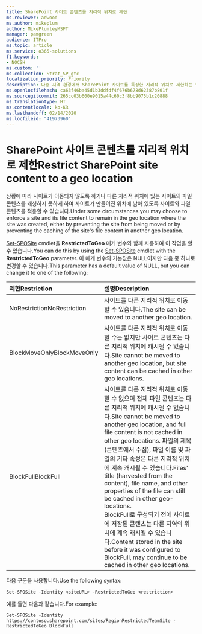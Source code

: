 ```yaml
---
title: SharePoint 사이트 콘텐츠를 지리적 위치로 제한
ms.reviewer: adwood
ms.author: mikeplum
author: MikePlumleyMSFT
manager: pamgreen
audience: ITPro
ms.topic: article
ms.service: o365-solutions
f1.keywords:
- NOCSH
ms.custom: ''
ms.collection: Strat_SP_gtc
localization_priority: Priority
description: 다중 지역 환경에서 SharePoint 사이트를 특정한 지리적 위치로 제한하는 방법에 대해 알아봅니다.
ms.openlocfilehash: ca63f46ba45d1b3ddfdf4f676b678d62387b801f
ms.sourcegitcommit: 265cc03b600e9015a44c60c3f8bb9075b1c20888
ms.translationtype: HT
ms.contentlocale: ko-KR
ms.lasthandoff: 02/14/2020
ms.locfileid: "41973960"
---
```

# <a name="restrict-sharepoint-site-content-to-a-geo-location"></a><span data-ttu-id="2cb8c-103">SharePoint 사이트 콘텐츠를 지리적 위치로 제한</span><span class="sxs-lookup"><span data-stu-id="2cb8c-103">Restrict SharePoint site content to a geo location</span></span>

<span data-ttu-id="2cb8c-104">상황에 따라 사이트가 이동되지 않도록 하거나 다른 지리적 위치에 있는 사이트의 파일 콘텐츠를 캐싱하지 못하게 하여 사이트가 만들어진 위치에 남아 있도록 사이트와 파일 콘텐츠를 적용할 수 있습니다.</span><span class="sxs-lookup"><span data-stu-id="2cb8c-104">Under some circumstances you may choose to enforce a site and its file content to remain in the geo location where the site was created, either by preventing the site from being moved or by preventing the caching of the site's file content in another geo location.</span></span>

<span data-ttu-id="2cb8c-105">[Set-SPOSite](https://docs.microsoft.com/powershell/module/sharepoint-online/set-sposite) cmdlet을 **RestrictedToGeo** 매개 변수와 함께 사용하여 이 작업을 할 수 있습니다.</span><span class="sxs-lookup"><span data-stu-id="2cb8c-105">You can do this by using the [Set-SPOSite](https://docs.microsoft.com/powershell/module/sharepoint-online/set-sposite) cmdlet with the **RestrictedToGeo** parameter.</span></span> <span data-ttu-id="2cb8c-106">이 매개 변수의 기본값은 NULL이지만 다음 중 하나로 변경할 수 있습니다.</span><span class="sxs-lookup"><span data-stu-id="2cb8c-106">This parameter has a default value of NULL, but you can change it to one of the following:</span></span>

|<span data-ttu-id="2cb8c-107">제한</span><span class="sxs-lookup"><span data-stu-id="2cb8c-107">Restriction</span></span>|<span data-ttu-id="2cb8c-108">설명</span><span class="sxs-lookup"><span data-stu-id="2cb8c-108">Description</span></span>|
|:----------|:----------|
|<span data-ttu-id="2cb8c-109">NoRestriction</span><span class="sxs-lookup"><span data-stu-id="2cb8c-109">NoRestriction</span></span>|<span data-ttu-id="2cb8c-110">사이트를 다른 지리적 위치로 이동할 수 있습니다.</span><span class="sxs-lookup"><span data-stu-id="2cb8c-110">The site can be moved to another geo location.</span></span>|
|<span data-ttu-id="2cb8c-111">BlockMoveOnly</span><span class="sxs-lookup"><span data-stu-id="2cb8c-111">BlockMoveOnly</span></span>|<span data-ttu-id="2cb8c-112">사이트를 다른 지리적 위치로 이동할 수는 없지만 사이트 콘텐츠는 다른 지리적 위치에 캐시될 수 있습니다.</span><span class="sxs-lookup"><span data-stu-id="2cb8c-112">Site cannot be moved to another geo location, but site content can be cached in other geo locations.</span></span>|
|<span data-ttu-id="2cb8c-113">BlockFull</span><span class="sxs-lookup"><span data-stu-id="2cb8c-113">BlockFull</span></span>|<span data-ttu-id="2cb8c-114">사이트를 다른 지리적 위치로 이동할 수 없으며 전체 파일 콘텐츠는 다른 지리적 위치에 캐시될 수 없습니다.</span><span class="sxs-lookup"><span data-stu-id="2cb8c-114">Site cannot be moved to another geo location, and full file content is not cached in other geo locations.</span></span> <span data-ttu-id="2cb8c-115">파일의 제목(콘텐츠에서 수집), 파일 이름 및 파일의 기타 속성은 다른 지리적 위치에 계속 캐시될 수 있습니다.</span><span class="sxs-lookup"><span data-stu-id="2cb8c-115">Files' title (harvested from the content), file name, and other properties of the file can still be cached in other geo-locations.</span></span><br><span data-ttu-id="2cb8c-116">BlockFull로 구성되기 전에 사이트에 저장된 콘텐츠는 다른 지역의 위치에 계속 캐시될 수 있습니다.</span><span class="sxs-lookup"><span data-stu-id="2cb8c-116">Content stored in the site before it was configured to BlockFull, may continue to be cached in other geo locations.</span></span>|

<span data-ttu-id="2cb8c-117">다음 구문을 사용합니다.</span><span class="sxs-lookup"><span data-stu-id="2cb8c-117">Use the following syntax:</span></span>

`Set-SPOSite -Identity <siteURL> -RestrictedToGeo <restriction>`

<span data-ttu-id="2cb8c-118">예를 들면 다음과 같습니다.</span><span class="sxs-lookup"><span data-stu-id="2cb8c-118">For example:</span></span>

`Set-SPOSite -Identity https://contoso.sharepoint.com/sites/RegionRestrictedTeamSite -RestrictedToGeo BlockFull`
